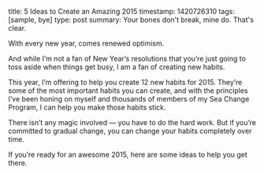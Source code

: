 title: 5 Ideas to Create an Amazing 2015
timestamp: 1420726310
tags: [sample, bye]
type: post
summary: Your bones don't break, mine do. That's clear.

With every new year, comes renewed optimism.

And while I’m not a fan of New Year’s resolutions that you’re just going to toss aside when things get busy, I am a fan of creating new habits.

This year, I’m offering to help you create 12 new habits for 2015. They’re some of the most important habits you can create, and with the principles I’ve been honing on myself and thousands of members of my Sea Change Program, I can help you make those habits stick.

There isn’t any magic involved — you have to do the hard work. But if you’re committed to gradual change, you can change your habits completely over time.

If you’re ready for an awesome 2015, here are some ideas to help you get there.
